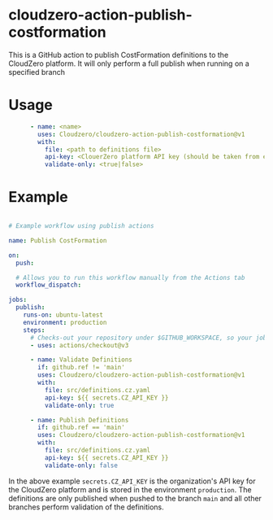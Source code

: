 # cloudzero-action-publish-costformation

This is a GitHub action to publish CostFormation definitions to the CloudZero platform.
It will only perform a full publish when running on a specified branch

# Usage

```yaml
      - name: <name>
        uses: Cloudzero/cloudzero-action-publish-costformation@v1
        with:
          file: <path to definitions file>
          api-key: <ClouerZero platform API key (should be taken from environment secrets)>
          validate-only: <true|false>
```

# Example

```yaml

# Example workflow using publish actions

name: Publish CostFormation

on:
  push:

  # Allows you to run this workflow manually from the Actions tab
  workflow_dispatch:

jobs:
  publish:
    runs-on: ubuntu-latest
    environment: production
    steps:
      # Checks-out your repository under $GITHUB_WORKSPACE, so your job can access it
      - uses: actions/checkout@v3

      - name: Validate Definitions
        if: github.ref != 'main'
        uses: Cloudzero/cloudzero-action-publish-costformation@v1
        with:
          file: src/definitions.cz.yaml
          api-key: ${{ secrets.CZ_API_KEY }}
          validate-only: true

      - name: Publish Definitions
        if: github.ref == 'main'
        uses: Cloudzero/cloudzero-action-publish-costformation@v1
        with:
          file: src/definitions.cz.yaml
          api-key: ${{ secrets.CZ_API_KEY }}
          validate-only: false

```

In the above example `secrets.CZ_API_KEY` is the organization's API key for the CloudZero platform and is stored in the environment `production`.
The definitions are only published when pushed to the branch `main` and all other branches perform validation of the definitions.
